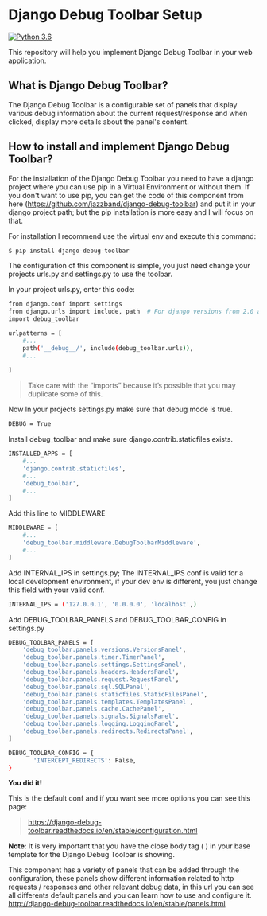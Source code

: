 # Django Debug Toolbar Setup
[![Python 3.6](https://img.shields.io/badge/python-3.6-blue.svg)](https://www.python.org/downloads/release/python-360/)

This repository will help you implement Django Debug Toolbar in your web application.

## What is Django Debug Toolbar?
The Django Debug Toolbar is a configurable set of panels that display various debug information about the current request/response and when clicked, display more details about the panel's content.

## How to install and implement Django Debug Toolbar?
For the installation of the Django Debug Toolbar you need to have a django project where you can use pip in a Virtual Environment or without them. If you don't want to use pip, you can get the code of this component from here (https://github.com/jazzband/django-debug-toolbar) and put it in your django project path; but the pip installation is more easy and I will focus on that.

For installation I recommend use the virtual env and execute this command:
```sh
$ pip install django-debug-toolbar
```
The configuration of this component is simple, you just need change your projects urls.py and settings.py to use the toolbar.

In your project urls.py, enter this code:
```sh
from django.conf import settings
from django.urls import include, path  # For django versions from 2.0 and up
import debug_toolbar

urlpatterns = [
    #...
    path('__debug__/', include(debug_toolbar.urls)),
    #...
    
] 
```
>Take care with the “imports” because it’s possible that you may duplicate some of this.

Now In your projects settings.py make sure that debug mode is true.
```sh
DEBUG = True
```
Install debug_toolbar and make sure django.contrib.staticfiles exists.
```sh
INSTALLED_APPS = [
    #...
    'django.contrib.staticfiles',
    #...
    'debug_toolbar',
    #...
]
```
Add this line to MIDDLEWARE
```sh
MIDDLEWARE = [
    #...
    'debug_toolbar.middleware.DebugToolbarMiddleware',
    #...
]
```
Add INTERNAL_IPS in settings.py; The INTERNAL_IPS conf is valid for a local development environment, if your dev env is different, you just change this field with your valid conf.
```sh
INTERNAL_IPS = ('127.0.0.1', '0.0.0.0', 'localhost',)
```
Add DEBUG_TOOLBAR_PANELS and DEBUG_TOOLBAR_CONFIG in settings.py
```sh
DEBUG_TOOLBAR_PANELS = [
    'debug_toolbar.panels.versions.VersionsPanel',
    'debug_toolbar.panels.timer.TimerPanel',
    'debug_toolbar.panels.settings.SettingsPanel',
    'debug_toolbar.panels.headers.HeadersPanel',
    'debug_toolbar.panels.request.RequestPanel',
    'debug_toolbar.panels.sql.SQLPanel',
    'debug_toolbar.panels.staticfiles.StaticFilesPanel',
    'debug_toolbar.panels.templates.TemplatesPanel',
    'debug_toolbar.panels.cache.CachePanel',
    'debug_toolbar.panels.signals.SignalsPanel',
    'debug_toolbar.panels.logging.LoggingPanel',
    'debug_toolbar.panels.redirects.RedirectsPanel',
]

DEBUG_TOOLBAR_CONFIG = {
       'INTERCEPT_REDIRECTS': False,
}
```
**You did it!**

This is the default conf and if you want see more options you can see this page:

>https://django-debug-toolbar.readthedocs.io/en/stable/configuration.html

**Note**: It is very important that you have the close body tag ( </body> ) in your base template for the Django Debug Toolbar is showing.

This component has a variety of panels that can be added through the configuration, these panels show different information related to http requests / responses and other relevant debug data, in this url you can see all differents default panels and you can learn how to use and configure it. http://django-debug-toolbar.readthedocs.io/en/stable/panels.html


